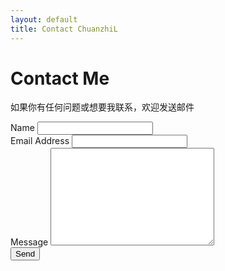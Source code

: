 ```yaml
---
layout: default
title: Contact ChuanzhiL
---
```


<div id="contact">
  <h1 class="pageTitle">Contact Me</h1>
  <div class="contactContent">
    <p>如果你有任何问题或想要我联系，欢迎发送邮件</p>
  </div>
  <form action="http://formspree.io/your@mail.com">
    <label for="name">Name</label>    
    <input type="text" id="name" name="name" class="full-width"><br>
    <label for="email">Email Address</label>
    <input type="email" id="email" name="_replyto" class="full-width"><br>
    <label for="message">Message</label>
    <textarea name="message" id="message" cols="30" rows="10" class="full-width"></textarea><br>
    <input type="submit" value="Send" class="button">
  </form>
</div>
